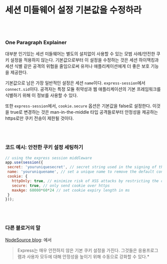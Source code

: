 # 세션 미들웨어 설정 기본값을 수정하라

<br/><br/>


### One Paragraph Explainer

대부분 인기있는 세션 미들웨어는 별도의 설치없이 사용할 수 있는 모범 사례/안전한 쿠키 설정을 적용하지 않는다. 기본값으로부터 이 설정을 수정하는 것은 세션 하이잭킹과 세션 식별 같은 공격의 위협을 줄임으로써 유저나 애플리케이션에게 더 좋은 보호 기능을 제공한다. 

기본값으로 남은 가장 일반적인 설정은 세션 `name`이다. `express-session`에서 `connect.sid`이다. 공격자는 특정 모듈 취약성과 웹 애플리케이션의 기본 프레임워크를 식별하기 위해 이 정보를 사용할 수 있다.

또한 `express-session`에서, `cookie.secure` 옵션은 기본값을 false로 설정한다. 이것을 true로 변경하는 것은 man-in-the-middle 타입 공격들로부터 안정성을 제공하는 https로만 쿠키 전송이 제한될 것이다.

<br/><br/>


### 코드 예시: 안전한 쿠키 설정 세팅하기

 ```javascript
// using the express session middleware
app.use(session({  
  secret: 'youruniquesecret', // secret string used in the signing of the session ID that is stored in the cookie
  name: 'youruniquename', // set a unique name to remove the default connect.sid
  cookie: {
    httpOnly: true, // minimize risk of XSS attacks by restricting the client from reading the cookie
    secure: true, // only send cookie over https
    maxAge: 60000*60*24 // set cookie expiry length in ms
  }
}));
```

<br/><br/>


### 다른 블로거의 말

[NodeSource blog](http://nodesource.com/blog/nine-security-tips-to-keep-express-from-getting-pwned/): 에서
> Express는 매우 안전하지 않은 기본 쿠키 설정을 가진다. 그것들은 응용프로그램과 사용자 모두에 대해 안정성을 높이기 위해 수동으로 강화할 수 있다.*

<br/><br/>
